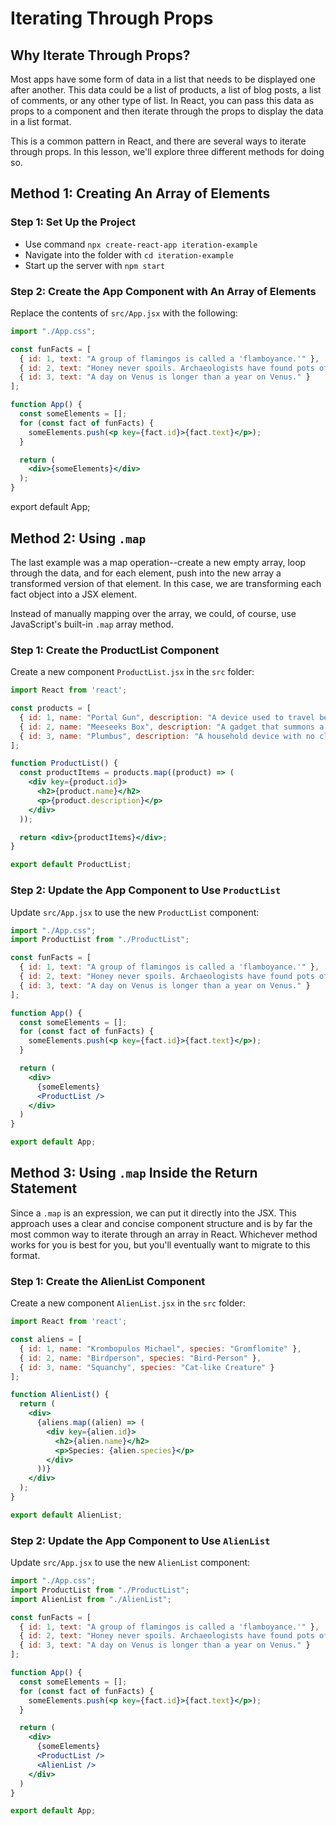 # Iterating Through Props

## Why Iterate Through Props?

Most apps have some form of data in a list that needs to be displayed one after another. This data could be a list of products, a list of blog posts, a list of comments, or any other type of list. In React, you can pass this data as props to a component and then iterate through the props to display the data in a list format.

This is a common pattern in React, and there are several ways to iterate through props. In this lesson, we'll explore three different methods for doing so.

## Method 1: Creating An Array of Elements

### Step 1: Set Up the Project

- Use command `npx create-react-app iteration-example`
- Navigate into the folder with `cd iteration-example`
- Start up the server with `npm start`

### Step 2: Create the App Component with An Array of Elements

Replace the contents of `src/App.jsx` with the following:

```jsx
import "./App.css";

const funFacts = [
  { id: 1, text: "A group of flamingos is called a 'flamboyance.'" },
  { id: 2, text: "Honey never spoils. Archaeologists have found pots of honey in ancient Egyptian tombs that are over 3,000 years old and still edible." },
  { id: 3, text: "A day on Venus is longer than a year on Venus." }
];

function App() {
  const someElements = [];
  for (const fact of funFacts) {
    someElements.push(<p key={fact.id}>{fact.text}</p>);
  }

  return (
    <div>{someElements}</div>
  );
}
```

export default App;

## Method 2: Using `.map`

The last example was a map operation--create a new empty array, loop through the data, and for each element, push into the new array a transformed version of that element. In this case, we are transforming each fact object into a JSX element.

Instead of manually mapping over the array, we could, of course, use JavaScript's built-in `.map` array method.

### Step 1: Create the ProductList Component

Create a new component `ProductList.jsx` in the `src` folder:

```jsx
import React from 'react';

const products = [
  { id: 1, name: "Portal Gun", description: "A device used to travel between dimensions." },
  { id: 2, name: "Meeseeks Box", description: "A gadget that summons a helpful Meeseeks." },
  { id: 3, name: "Plumbus", description: "A household device with no clear purpose." }
];

function ProductList() {
  const productItems = products.map((product) => (
    <div key={product.id}>
      <h2>{product.name}</h2>
      <p>{product.description}</p>
    </div>
  ));

  return <div>{productItems}</div>;
}

export default ProductList;
```

### Step 2: Update the App Component to Use `ProductList`

Update `src/App.jsx` to use the new `ProductList` component:

```jsx
import "./App.css";
import ProductList from "./ProductList";

const funFacts = [
  { id: 1, text: "A group of flamingos is called a 'flamboyance.'" },
  { id: 2, text: "Honey never spoils. Archaeologists have found pots of honey in ancient Egyptian tombs that are over 3,000 years old and still edible." },
  { id: 3, text: "A day on Venus is longer than a year on Venus." }
];

function App() {
  const someElements = [];
  for (const fact of funFacts) {
    someElements.push(<p key={fact.id}>{fact.text}</p>);
  }

  return (
    <div>
      {someElements}
      <ProductList />
    </div>
  )
}

export default App;
```

## Method 3: Using `.map` Inside the Return Statement

Since a `.map` is an expression, we can put it directly into the JSX. This approach uses a clear and concise component structure and is by far the most common way to iterate through an array in React. Whichever method works for you is best for you, but you'll eventually want to migrate to this format.

### Step 1: Create the AlienList Component

Create a new component `AlienList.jsx` in the `src` folder:

```jsx
import React from 'react';

const aliens = [
  { id: 1, name: "Krombopulos Michael", species: "Gromflomite" },
  { id: 2, name: "Birdperson", species: "Bird-Person" },
  { id: 3, name: "Squanchy", species: "Cat-like Creature" }
];

function AlienList() {
  return (
    <div>
      {aliens.map((alien) => (
        <div key={alien.id}>
          <h2>{alien.name}</h2>
          <p>Species: {alien.species}</p>
        </div>
      ))}
    </div>
  );
}

export default AlienList;
```

### Step 2: Update the App Component to Use `AlienList`

Update `src/App.jsx` to use the new `AlienList` component:

```jsx
import "./App.css";
import ProductList from "./ProductList";
import AlienList from "./AlienList";

const funFacts = [
  { id: 1, text: "A group of flamingos is called a 'flamboyance.'" },
  { id: 2, text: "Honey never spoils. Archaeologists have found pots of honey in ancient Egyptian tombs that are over 3,000 years old and still edible." },
  { id: 3, text: "A day on Venus is longer than a year on Venus." }
];

function App() {
  const someElements = [];
  for (const fact of funFacts) {
    someElements.push(<p key={fact.id}>{fact.text}</p>);
  }

  return (
    <div>
      {someElements}
      <ProductList />
      <AlienList />
    </div>
  )
}

export default App;
```
